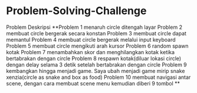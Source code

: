 # Problem-Solving-Challenge

Problem Deskripsi
**Problem 1 	menaruh circle ditengah layar
Problem 2 	membuat circle bergerak secara konstan
Problem 3 	membuat circle dapat memantul
Problem 4 	membuat circle bergerak melalui input keyboard
Problem 5 	membuat circle mengikuti arah kursor
Problem 6 	random spawn kotak
Problem 7 	menambahkan skor dan menghilangkan kotak ketika bertabrakan dengan circle
Problem 8 	respawn kotak(diluar lokasi circle) dengan delay selama 3 detik setelah bertabrakan dengan circle
Problem 9 	kembangkan hingga menjadi game. Saya ubah menjadi game mirip snake xenzia(circle as snake and box as food)
Problem 10 	membuat navigasi antar scene, dengan cara membuat scene menu kemudian diberi 9 tombol
**
